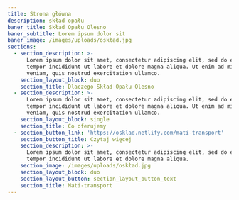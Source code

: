 ```yaml
---
title: Strona główna
description: skład opału
baner_title: Skład Opału Olesno
baner_subtitle: Lorem ipsum dolor sit
baner_image: /images/uploads/oskład.jpg
sections:
  - section_description: >-
      Lorem ipsum dolor sit amet, consectetur adipiscing elit, sed do eiusmod
      tempor incididunt ut labore et dolore magna aliqua. Ut enim ad minim
      veniam, quis nostrud exercitation ullamco.
    section_layout_block: duo
    section_title: Dlaczego Skład Opału Olesno
  - section_description: >-
      Lorem ipsum dolor sit amet, consectetur adipiscing elit, sed do eiusmod
      tempor incididunt ut labore et dolore magna aliqua. Ut enim ad minim
      veniam, quis nostrud exercitation ullamco.
    section_layout_block: single
    section_title: Co oferujemy
  - section_button_link: 'https://osklad.netlify.com/mati-transport'
    section_button_title: Czytaj więcej
    section_description: >-
      Lorem ipsum dolor sit amet, consectetur adipiscing elit, sed do eiusmod
      tempor incididunt ut labore et dolore magna aliqua.
    section_image: /images/uploads/oskład.jpg
    section_layout_block: duo
    section_layout_button: section_layout_button_text
    section_title: Mati-transport
---
```


